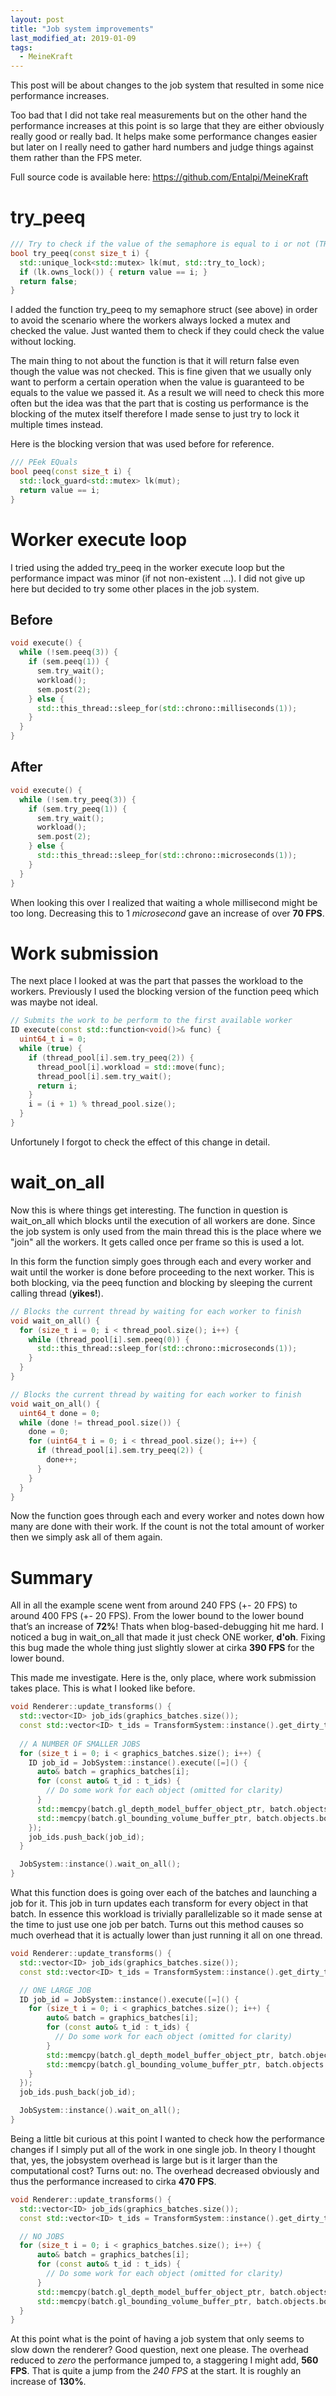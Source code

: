 ```yaml
---
layout: post
title: "Job system improvements"
last_modified_at: 2019-01-09
tags:
  - MeineKraft
---
```

This post will be about changes to the job system that resulted in some nice performance increases.

Too bad that I did not take real measurements but on the other hand the performance increases at this point is so large that they are either obviously really good or really bad. It helps make some performance changes easier but later on I really need to gather hard numbers and judge things against them rather than the FPS meter.

Full source code is available here: https://github.com/Entalpi/MeineKraft

# try_peeq
```cpp
/// Try to check if the value of the semaphore is equal to i or not (TRY_PEek_EQuals)
bool try_peeq(const size_t i) {
  std::unique_lock<std::mutex> lk(mut, std::try_to_lock);
  if (lk.owns_lock()) { return value == i; }
  return false;
}
```

I added the function try_peeq to my semaphore struct (see above) in order to avoid the scenario where the workers always locked a mutex and checked the value. Just wanted them to check if they could check the value without locking.

The main thing to not about the function is that it will return false even though the value was not checked. This is fine given that we usually only want to perform a certain operation when the value is guaranteed to be equals to the value we passed it. As a result we will need to check this more often but the idea was that the part that is costing us performance is the blocking of the mutex itself therefore I made sense to just try to lock it multiple times instead. 

Here is the blocking version that was used before for reference.

```cpp
/// PEek EQuals
bool peeq(const size_t i) {
  std::lock_guard<std::mutex> lk(mut);
  return value == i;
}
```

# Worker execute loop
I tried using the added try_peeq in the worker execute loop but the performance impact was minor (if not non-existent ...). I did not give up here but decided to try some other places in the job system.

## Before
```cpp
void execute() {
  while (!sem.peeq(3)) {
    if (sem.peeq(1)) {
      sem.try_wait();
      workload();
      sem.post(2);
    } else {
      std::this_thread::sleep_for(std::chrono::milliseconds(1));
    }
  }
}   
```
## After
```cpp
void execute() {
  while (!sem.try_peeq(3)) {
    if (sem.try_peeq(1)) {
      sem.try_wait();
      workload();
      sem.post(2);
    } else {
      std::this_thread::sleep_for(std::chrono::microseconds(1));
    }
  }
}
```
When looking this over I realized that waiting a whole millisecond might be too long. Decreasing this to 1 *microsecond* gave an increase of over **70 FPS**. 

# Work submission
The next place I looked at was the part that passes the workload to the workers. Previously I used the blocking version of the function peeq which was maybe not ideal. 
```cpp
// Submits the work to be perform to the first available worker
ID execute(const std::function<void()>& func) {
  uint64_t i = 0;
  while (true) {
    if (thread_pool[i].sem.try_peeq(2)) {
      thread_pool[i].workload = std::move(func);
      thread_pool[i].sem.try_wait();
      return i;
    }
    i = (i + 1) % thread_pool.size();
  }
}
```
Unfortunely I forgot to check the effect of this change in detail.

# wait_on_all
Now this is where things get interesting. The function in question is wait_on_all which blocks until the execution of all workers are done. Since the job system is only used from the main thread this is the place where we "join" all the workers. It gets called once per frame so this is used a lot. 

In this form the function simply goes through each and every worker and wait until the worker is done before proceeding to the next worker. This is both blocking, via the peeq function and blocking by sleeping the current calling thread (**yikes!**). 
```cpp
// Blocks the current thread by waiting for each worker to finish
void wait_on_all() {
  for (size_t i = 0; i < thread_pool.size(); i++) {
    while (thread_pool[i].sem.peeq(0)) {
      std::this_thread::sleep_for(std::chrono::microseconds(1));
    }
  }
}
```

```cpp
// Blocks the current thread by waiting for each worker to finish
void wait_on_all() {
  uint64_t done = 0; 
  while (done != thread_pool.size()) {
    done = 0;
    for (uint64_t i = 0; i < thread_pool.size(); i++) {
      if (thread_pool[i].sem.try_peeq(2)) {
        done++;
      }
    }
  }
}
```
Now the function goes through each and every worker and notes down how many are done with their work. If the count is not the total amount of worker then we simply ask all of them again. 

# Summary
All in all the example scene went from around 240 FPS (+- 20 FPS) to around 400 FPS (+- 20 FPS).
From the lower bound to the lower bound that’s an increase of **72%**! Thats when blog-based-debugging hit me hard. I noticed a bug in wait_on_all that made it just check ONE worker, **d'oh**. Fixing this bug made the whole thing just slightly slower at cirka **390 FPS** for the lower bound.

This made me investigate. Here is the, only place, where work submission takes place. This is what I looked like before.
```cpp
void Renderer::update_transforms() {
  std::vector<ID> job_ids(graphics_batches.size());
  const std::vector<ID> t_ids = TransformSystem::instance().get_dirty_transform_ids();
  
  // A NUMBER OF SMALLER JOBS
  for (size_t i = 0; i < graphics_batches.size(); i++) {
    ID job_id = JobSystem::instance().execute([=]() { 
      auto& batch = graphics_batches[i];
      for (const auto& t_id : t_ids) {
        // Do some work for each object (omitted for clarity)
      }
      std::memcpy(batch.gl_depth_model_buffer_object_ptr, batch.objects.transforms.data(), batch.objects.transforms.size() * sizeof(Mat4f));
      std::memcpy(batch.gl_bounding_volume_buffer_ptr, batch.objects.bounding_volumes.data(), batch.objects.bounding_volumes.size() * sizeof(BoundingVolume));
    });
    job_ids.push_back(job_id);
  }

  JobSystem::instance().wait_on_all();
}
```
What this function does is going over each of the batches and launching a job for it. This job in turn updates each transform for every object in that batch. In essence this workload is trivially parallelizable so it made sense at the time to just use one job per batch. Turns out this method causes so much overhead that it is actually lower than just running it all on one thread.

```cpp
void Renderer::update_transforms() {
  std::vector<ID> job_ids(graphics_batches.size());
  const std::vector<ID> t_ids = TransformSystem::instance().get_dirty_transform_ids();

  // ONE LARGE JOB
  ID job_id = JobSystem::instance().execute([=]() { 
    for (size_t i = 0; i < graphics_batches.size(); i++) {
        auto& batch = graphics_batches[i];
        for (const auto& t_id : t_ids) {
          // Do some work for each object (omitted for clarity)
        }
        std::memcpy(batch.gl_depth_model_buffer_object_ptr, batch.objects.transforms.data(), batch.objects.transforms.size() * sizeof(Mat4f));
        std::memcpy(batch.gl_bounding_volume_buffer_ptr, batch.objects.bounding_volumes.data(), batch.objects.bounding_volumes.size() * sizeof(BoundingVolume));
    }
  });
  job_ids.push_back(job_id);

  JobSystem::instance().wait_on_all();
}
```

Being a little bit curious at this point I wanted to check how the performance changes if I simply put all of the work in one single job. In theory I thought that, yes, the jobsystem overhead is large but is it larger than the computational cost? Turns out: no. The overhead decreased obviously and thus the performance increased to cirka **470 FPS**. 

```cpp
void Renderer::update_transforms() {
  std::vector<ID> job_ids(graphics_batches.size());
  const std::vector<ID> t_ids = TransformSystem::instance().get_dirty_transform_ids();

  // NO JOBS
  for (size_t i = 0; i < graphics_batches.size(); i++) {
      auto& batch = graphics_batches[i];
      for (const auto& t_id : t_ids) {
        // Do some work for each object (omitted for clarity)
      }
      std::memcpy(batch.gl_depth_model_buffer_object_ptr, batch.objects.transforms.data(), batch.objects.transforms.size() * sizeof(Mat4f));
      std::memcpy(batch.gl_bounding_volume_buffer_ptr, batch.objects.bounding_volumes.data(), batch.objects.bounding_volumes.size() * sizeof(BoundingVolume));
  }
}
```

At this point what is the point of having a job system that only seems to slow down the renderer? Good question, next one please. The overhead reduced to *zero* the performance jumped to, a staggering I might add, **560 FPS**. That is quite a jump from the *240 FPS* at the start. It is roughly an increase of 
**130%**. 